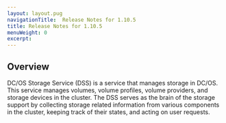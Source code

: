 ```yaml
---
layout: layout.pug
navigationTitle:  Release Notes for 1.10.5
title: Release Notes for 1.10.5
menuWeight: 0
excerpt:
---
```


## Overview

DC/OS Storage Service (DSS) is a service that manages storage in DC/OS. This service manages volumes, volume profiles, volume providers, and storage devices in the cluster. The DSS serves as the brain of the storage support by collecting storage related information from various components in the cluster, keeping track of their states, and acting on user requests.
